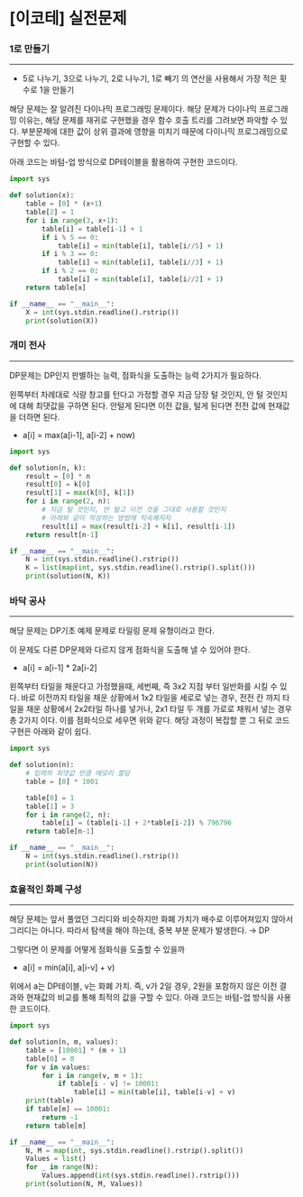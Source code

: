 # [이코테] 실전문제

### 1로 만들기

---

- 5로 나누기, 3으로 나누기, 2로 나누기, 1로 빼기 의 연산을 사용해서 가장 적은 횟수로 1을 만들기

해당 문제는 잘 알려진 다이나믹 프로그래밍 문제이다. 해당 문제가 다이나믹 프로그래밍 이유는, 해당 문제를 재귀로 구현했을 경우 함수 호출 트리를 그려보면 파악할 수 있다. 부분문제에 대한 값이 상위 결과에 영향을 미치기 때문에 다이나믹 프로그래밍으로 구현할 수 있다.

아래 코드는 바텀-업 방식으로 DP테이블을 활용하여 구현한 코드이다.

```python
import sys

def solution(x):
    table = [0] * (x+1)
    table[2] = 1
    for i in range(3, x+1):
        table[i] = table[i-1] + 1
        if i % 5 == 0:
            table[i] = min(table[i], table[i//5] + 1)
        if i % 3 == 0:
            table[i] = min(table[i], table[i//3] + 1)
        if i % 2 == 0:
            table[i] = min(table[i], table[i//2] + 1)
    return table[x]

if __name__ == "__main__":
    X = int(sys.stdin.readline().rstrip())
    print(solution(X))
```

### 개미 전사

---

DP문제는 DP인지 판별하는 능력, 점화식을 도출하는 능력 2가지가 필요하다.

왼쪽부터 차례대로 식량 창고를 턴다고 가정할 경우 지금 당장 털 것인지, 안 털 것인지에 대해 최댓값을 구하면 된다. 안털게 된다면 이전 값을, 털게 된다면 전전 값에 현재값을 더하면 된다.

- a[i] = max(a[i-1], a[i-2] + now)

```python
import sys

def solution(n, k):
    result = [0] * n
    result[0] = k[0]
    result[1] = max(k[0], k[1])
    for i in range(2, n):
        # 지금 털 것인지, 안 털고 이전 것을 그대로 사용할 것인지
        # 아래와 같이 작성하는 방법에 익숙해지자
        result[i] = max(result[i-2] + k[i], result[i-1])
    return result[n-1]

if __name__ == "__main__":
    N = int(sys.stdin.readline().rstrip())
    K = list(map(int, sys.stdin.readline().rstrip().split()))
    print(solution(N, K))
```

### 바닥 공사

---

해당 문제는 DP기초 예제 문제로 타일링 문제 유형이라고 한다. 

이 문제도 다른 DP문제와 다르지 않게 점화식을 도출해 낼 수 있어야 한다.

- a[i] = a[i-1] * 2a[i-2]

왼쪽부터 타일을 채운다고 가정했을때, 세번째, 즉 3x2 지점 부터 일반화를 시킬 수 있다. 바로 이전까지 타일을 채운 상황에서 1x2 타일을 세로로 넣는 경우, 전전 칸 까지 타일을 채운 상황에서 2x2타일 하나를 넣거나, 2x1 타일 두 개를 가로로 채워서 넣는 경우 총 2가지 이다. 이를 점화식으로 세우면 위와 같다. 해당 과정이 복잡할 뿐 그 뒤로 코드 구현은 아래와 같이 쉽다.

```python
import sys

def solution(n):
    # 입력의 최댓값 만큼 메모리 할당
    table = [0] * 1001

    table[0] = 1
    table[1] = 3
    for i in range(2, n):
        table[i] = (table[i-1] + 2*table[i-2]) % 796796
    return table[n-1]

if __name__ == "__main__":
    N = int(sys.stdin.readline().rstrip())
    print(solution(N))
```

### 효율적인 화폐 구성

---

해당 문제는 앞서 풀었던 그리디와 비슷하지만 화폐 가치가 배수로 이루어져있지 않아서 그리디는 아니다. 따라서 탐색을 해야 하는데, 중복 부분 문제가 발생한다. → DP

그렇다면 이 문제를 어떻게 점화식을 도출할 수 있을까

- a[i] = min(a[i], a[i-v] + v)

위에서 a는 DP테이블, v는 화폐 가치. 즉, v가 2일 경우, 2원을 포함하지 않은 이전 결과와 현재값의 비교를 통해 최적의 값을 구할 수 있다. 아래 코드는 바텀-업 방식을 사용한 코드이다.

```python
import sys

def solution(n, m, values):
    table = [10001] * (m + 1)
    table[0] = 0
    for v in values:
        for i in range(v, m + 1):
            if table[i - v] != 10001:
                table[i] = min(table[i], table[i-v] + v)
    print(table)
    if table[m] == 10001:
        return -1
    return table[m]

if __name__ == "__main__":
    N, M = map(int, sys.stdin.readline().rstrip().split())
    Values = list()
    for _ in range(N):
        Values.append(int(sys.stdin.readline().rstrip()))
    print(solution(N, M, Values))
```